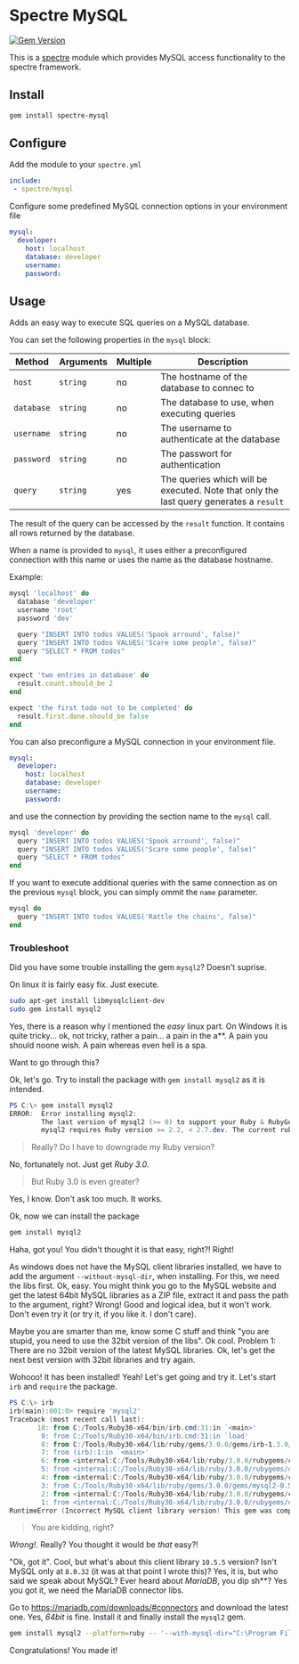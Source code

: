 # Spectre MySQL

[![Gem Version](https://badge.fury.io/rb/spectre-mysql.svg)](https://badge.fury.io/rb/spectre-mysql)

This is a [spectre](https://github.com/ionos-spectre/spectre-core) module which provides MySQL access functionality to the spectre framework.

## Install

```bash
gem install spectre-mysql
```

## Configure

Add the module to your `spectre.yml`

```yml
include:
 - spectre/mysql
```

Configure some predefined MySQL connection options in your environment file

```yml
mysql:
  developer:
    host: localhost
    database: developer
    username:
    password:
```

## Usage

Adds an easy way to execute SQL queries on a MySQL database.

You can set the following properties in the `mysql` block:

| Method | Arguments | Multiple | Description |
| -------| ----------| -------- | ----------- |
| `host` | `string` | no | The hostname of the database to connec to |
| `database` | `string` | no | The database to use, when executing queries |
| `username` | `string` | no | The username to authenticate at the database |
| `password` | `string` | no | The passwort for authentication |
| `query` | `string` | yes | The queries which will be executed. Note that only the last query generates a `result` |

The result of the query can be accessed by the `result` function. It contains all rows returned by the database.

When a name is provided to `mysql`, it uses either a preconfigured connection with this name or uses the name as the database hostname.

Example:

```ruby
mysql 'localhost' do
  database 'developer'
  username 'root'
  password 'dev'

  query "INSERT INTO todos VALUES('Spook arround', false)"
  query "INSERT INTO todos VALUES('Scare some people', false)"
  query "SELECT * FROM todos"
end

expect 'two entries in database' do
  result.count.should_be 2
end

expect 'the first todo not to be completed' do
  result.first.done.should_be false
end
```

You can also preconfigure a MySQL connection in your environment file.

```yml
mysql:
  developer:
    host: localhost
    database: developer
    username:
    password:
```

and use the connection by providing the section name to the `mysql` call.

```ruby
mysql 'developer' do
  query "INSERT INTO todos VALUES('Spook arround', false)"
  query "INSERT INTO todos VALUES('Scare some people', false)"
  query "SELECT * FROM todos"
end
```

If you want to execute additional queries with the same connection as on the previous `mysql` block, you can simply ommit the `name` parameter.

```ruby
mysql do
  query "INSERT INTO todos VALUES('Rattle the chains', false)"
end
```


### Troubleshoot

Did you have some trouble installing the gem `mysql2`? Doesn't suprise.

On linux it is fairly easy fix. Just execute.

```bash
sudo apt-get install libmysqlclient-dev
sudo gem install mysql2
```

Yes, there is a reason why I mentioned the _easy_ linux part. On Windows it is quite tricky... ok, not tricky, rather a pain... a pain in the a**.
A pain you should noone wish. A pain whereas even hell is a spa.

Want to go through this?

Ok, let's go. Try to install the package with `gem install mysql2` as it is intended.

```powershell
PS C:\> gem install mysql2
ERROR:  Error installing mysql2:
        The last version of mysql2 (>= 0) to support your Ruby & RubyGems was 0.5.3. Try installing it with `gem install mysql2 -v 0.5.3`
        mysql2 requires Ruby version >= 2.2, < 2.7.dev. The current ruby version is 2.7.0.0.
```

> Really? Do I have to downgrade my Ruby version?

No, fortunately not. Just get *Ruby 3.0*.

> But Ruby 3.0 is even greater?

Yes, I know. Don't ask too much. It works.

Ok, now we can install the package

```bash
gem install mysql2
```

Haha, got you! You didn't thought it is that easy, right?! Right!

As windows does not have the MySQL client libraries installed, we have to add the argument `--without-mysql-dir`, when installing. For this, we need the libs first.
Ok, easy. You might think you go to the MySQL website and get the latest 64bit MySQL libraries as a ZIP file, extract it and pass the path to the argument, right? Wrong! Good and logical idea, but it won't work. Don't even try it (or try it, if you like it. I don't care).

Maybe you are smarter than me, know some C stuff and think "you are stupid, you need to use the 32bit version of the libs". Ok cool. Problem 1: There are no 32bit version of the latest MySQL libraries. Ok, let's get the next best version with 32bit libraries and try again.

Wohooo! It has been installed! Yeah! Let's get going and try it. Let's start `irb` and `require` the package.

```powershell
PS C:\> irb
irb(main):001:0> require 'mysql2'
Traceback (most recent call last):
       10: from C:/Tools/Ruby30-x64/bin/irb.cmd:31:in `<main>'
        9: from C:/Tools/Ruby30-x64/bin/irb.cmd:31:in `load'
        8: from C:/Tools/Ruby30-x64/lib/ruby/gems/3.0.0/gems/irb-1.3.0/exe/irb:11:in `<top (required)>'
        7: from (irb):1:in `<main>'
        6: from <internal:C:/Tools/Ruby30-x64/lib/ruby/3.0.0/rubygems/core_ext/kernel_require.rb>:149:in `require'
        5: from <internal:C:/Tools/Ruby30-x64/lib/ruby/3.0.0/rubygems/core_ext/kernel_require.rb>:160:in `rescue in require'
        4: from <internal:C:/Tools/Ruby30-x64/lib/ruby/3.0.0/rubygems/core_ext/kernel_require.rb>:160:in `require'
        3: from C:/Tools/Ruby30-x64/lib/ruby/gems/3.0.0/gems/mysql2-0.5.3/lib/mysql2.rb:36:in `<top (required)>'
        2: from <internal:C:/Tools/Ruby30-x64/lib/ruby/3.0.0/rubygems/core_ext/kernel_require.rb>:85:in `require'
        1: from <internal:C:/Tools/Ruby30-x64/lib/ruby/3.0.0/rubygems/core_ext/kernel_require.rb>:85:in `require'
RuntimeError (Incorrect MySQL client library version! This gem was compiled for 5.7.32 but the client library is 10.5.5.)
```

> You are kidding, right?

*Wrong!*. Really? You thought it would be *that* easy?!

"Ok, got it". Cool, but what's about this client library `10.5.5` version? Isn't MySQL only at `8.0.32` (it was at that point I wrote this)? Yes, it is, but who said we speak about MySQL? Ever heard about *MariaDB*, you dip sh**? Yes you got it, we need the MariaDB connector libs.

Go to https://mariadb.com/downloads/#connectors and download the latest one. Yes, *64bit* is fine. Install it and finally install the `mysql2` gem.

```bash
gem install mysql2 --platform=ruby -- '--with-mysql-dir="C:\Program Files\MariaDB\MariaDB Connector C 64-bit"'
```

Congratulations! You made it!

